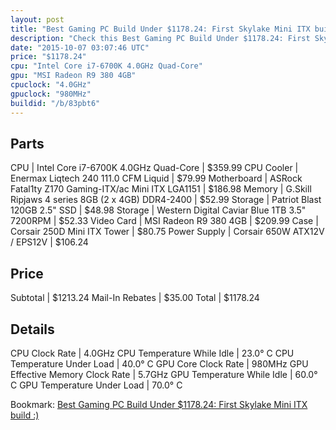 ```yaml
---
layout: post
title: "Best Gaming PC Build Under $1178.24: First Skylake Mini ITX build :)"
description: "Check this Best Gaming PC Build Under $1178.24: First Skylake Mini ITX build :). CPU: Intel Core i7-6700K 4.0GHz Quad-Core, CPU Cooler: Enermax Liqtech 240 111.0 CFM Liqui"
date: "2015-10-07 03:07:46 UTC"
price: "$1178.24"
cpu: "Intel Core i7-6700K 4.0GHz Quad-Core"
gpu: "MSI Radeon R9 380 4GB"
cpuclock: "4.0GHz"
gpuclock: "980MHz"
buildid: "/b/83pbt6"
---
```


## Parts

CPU | Intel Core i7-6700K 4.0GHz Quad-Core | $359.99
CPU Cooler | Enermax Liqtech 240 111.0 CFM Liquid | $79.99
Motherboard | ASRock Fatal1ty Z170 Gaming-ITX/ac Mini ITX LGA1151 | $186.98
Memory | G.Skill Ripjaws 4 series 8GB (2 x 4GB) DDR4-2400 | $52.99
Storage | Patriot Blast 120GB 2.5" SSD | $48.98
Storage | Western Digital Caviar Blue 1TB 3.5" 7200RPM | $52.33
Video Card | MSI Radeon R9 380 4GB | $209.99
Case | Corsair 250D Mini ITX Tower | $80.75
Power Supply | Corsair 650W ATX12V / EPS12V | $106.24

## Price

Subtotal | $1213.24
Mail-In Rebates | $35.00
Total | $1178.24

## Details

CPU Clock Rate | 4.0GHz
CPU Temperature While Idle | 23.0° C
CPU Temperature Under Load | 40.0° C
GPU Core Clock Rate | 980MHz
GPU Effective Memory Clock Rate | 5.7GHz
GPU Temperature While Idle | 60.0° C
GPU Temperature Under Load | 70.0° C

Bookmark: [Best Gaming PC Build Under $1178.24: First Skylake Mini ITX build :)](http://pcbuilders.github.io/2015/10/07/best-gaming-pc-build-under-1178-dollars-dot-24-first-skylake-mini-itx-build/)
